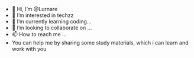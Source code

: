 - 👋 Hi, I’m @Lurnare
- 👀 I’m interested in techzz
- 🌱 I’m currently learning coding...
- 💞️ I’m looking to collaborate on ...
- 📫 How to reach me ...
- You can help me by sharing some study materials, which i can learn and work with you
<!---
Lurnare/Lurnare is a ✨ special ✨ repository because its `README.md` (this file) appears on your GitHub profile.
You can click the Preview link to take a look at your changes.
--->
